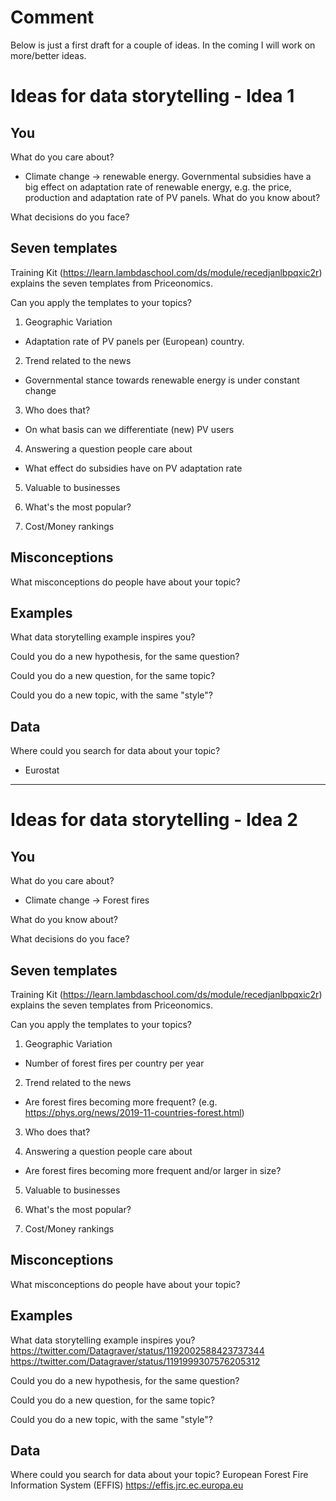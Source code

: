 # Comment

Below is just a first draft for a couple of ideas. In the coming I will work on more/better ideas. 

# Ideas for data storytelling - Idea 1

## You

What do you care about? 
* Climate change -> renewable energy. Governmental subsidies have a big effect on adaptation rate of renewable energy, e.g. the price, production and adaptation rate of PV panels.
What do you know about?


What decisions do you face?


## Seven templates

Training Kit (https://learn.lambdaschool.com/ds/module/recedjanlbpqxic2r) explains the seven templates from Priceonomics.

Can you apply the templates to your topics? 

1. Geographic Variation
* Adaptation rate of PV panels per (European) country.

2. Trend related to the news
* Governmental stance towards renewable energy is under constant change

3. Who does that?
* On what basis can we differentiate (new) PV users

4. Answering a question people care about
* What effect do subsidies have on PV adaptation rate

5. Valuable to businesses


6. What's the most popular?


7. Cost/Money rankings


## Misconceptions

What misconceptions do people have about your topic?


## Examples

What data storytelling example inspires you?


Could you do a new hypothesis, for the same question?


Could you do a new question, for the same topic?


Could you do a new topic, with the same "style"?


## Data

Where could you search for data about your topic?
* Eurostat
---

# Ideas for data storytelling - Idea 2

## You

What do you care about?
* Climate change -> Forest fires

What do you know about?


What decisions do you face?


## Seven templates

Training Kit (https://learn.lambdaschool.com/ds/module/recedjanlbpqxic2r) explains the seven templates from Priceonomics.

Can you apply the templates to your topics? 

1. Geographic Variation
* Number of forest fires per country per year 

2. Trend related to the news
* Are forest fires becoming more frequent? (e.g. https://phys.org/news/2019-11-countries-forest.html)

3. Who does that?


4. Answering a question people care about
* Are forest fires becoming more frequent and/or larger in size?

5. Valuable to businesses


6. What's the most popular?


7. Cost/Money rankings


## Misconceptions

What misconceptions do people have about your topic?


## Examples

What data storytelling example inspires you?
https://twitter.com/Datagraver/status/1192002588423737344
https://twitter.com/Datagraver/status/1191999307576205312

Could you do a new hypothesis, for the same question?


Could you do a new question, for the same topic?


Could you do a new topic, with the same "style"?


## Data

Where could you search for data about your topic?
European Forest Fire Information System (EFFIS) https://effis.jrc.ec.europa.eu
